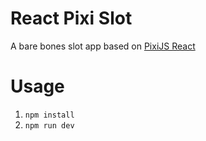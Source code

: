 # React Pixi Slot

A bare bones slot app based on [PixiJS React](https://react.pixijs.io/)

# Usage
1) `npm install`
2) `npm run dev`